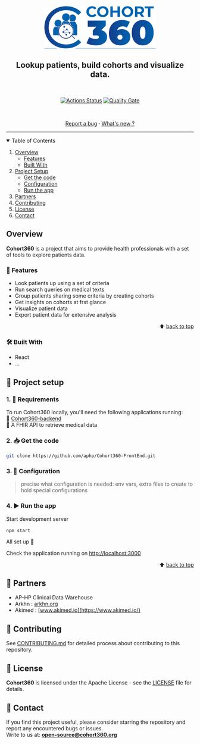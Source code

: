 <div align="center">
  <img src="./public/logo_C360.png" alt="Cohort360 logo" width="300" height="114"/>
  <h2>Lookup patients, build cohorts and visualize data.</h2>

<br />

[![Actions Status](https://github.com/aphp/Cohort360-FrontEnd/workflows/cohort360-main-pipeline/badge.svg)](https://github.com/aphp/Cohort360-FrontEnd/actions)
[![Quality Gate](https://sonarcloud.io/api/project_badges/measure?project=aphp_Cohort360&metric=alert_status)](https://sonarcloud.io/dashboard?id=aphp_Cohort360)

<br />

<a href="https://github.com/aphp/Cohort360-FrontEnd/issues/new">Report a bug</a>
·
<a href="CHANGELOG.md">What's new ?</a>
</div>

---


<details open="open">
  <summary>Table of Contents</summary>
  <ol>
    <li>
      <a href="#overview">Overview</a>
      <ul>
        <li><a href="#features">Features</a></li>
        <li><a href="#built-with">Built With</a></li>
      </ul>
    </li>
    <li>
      <a href="#project-setup">Project Setup</a>
      <ul>
        <li><a href="#get-the-code">Get the code</a></li>
        <li><a href="#configuration">Configuration</a></li>
        <li><a href="#run-the-app">Run the app</a></li>
      </ul>
    </li>
    <li><a href="#partners">Partners</a></li>
    <li><a href="#contributing">Contributing</a></li>
    <li><a href="#license">License</a></li>
    <li><a href="#contact">Contact</a></li>
  </ol>
</details>

## Overview

**Cohort360** is a project that aims to provide health professionals with a set of tools to explore patients data.

### 🔑 Features
 * Look patients up using a set of criteria
 * Run search queries on medical texts
 * Group patients sharing some criteria by creating cohorts
 * Get insights on cohorts at frst glance
 * Visualize patient data
 * Export patient data for extensive analysis

<div align="right">
  ⬆️ <a href="#readme-top">back to top</a>
</div>

### 🛠️ Built With

* React
* ...


## 🚀 Project setup

### 1. 💠 Requirements

To run Cohort360 locally, you'll need the following applications running:  
📌 [Cohort360-backend](https://github.com/aphp/Cohort360-Back-end/blob/enrich_repo_files/README.md)  
📌 A FHIR API to retrieve medical data

### 2.  📥 Get the code

   ```sh
   git clone https://github.com/aphp/Cohort360-FrontEnd.git
   ```

### 3.  🔧 Configuration

> precise what configuration is needed: env vars, extra files to create to hold special configurations

### 4.  ▶️ Run the app

Start development server

```shell
npm start
```

All set up 🎉 

Check the application running on [http://localhost:3000](http://localhost:3000)

<div align="right">
  ⬆️ <a href="#readme-top">back to top</a>
</div>

## 🏢  Partners

  * AP-HP Clinical Data Warehouse
  * Arkhn : [arkhn.org](https://arkhn.org/)
  * Akimed : [www.akimed.io](https://www.akimed.io/)


## 🤝 Contributing

See [CONTRIBUTING.md](CONTRIBUTING.md) for detailed process about contributing to this repository.

## 📜 License

**Cohort360** is licensed under the Apache License - see the [LICENSE](LICENSE) file for details.

## 💬 Contact

If you find this project useful, please consider starring the repository and report any encountered bugs or issues.  
Write to us at: **open-source@cohort360.org**